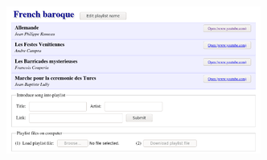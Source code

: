 
![Screenshot of the app, organised as a vertical list of sections. First a playlist title with an edit button. Then a series of song boxes, each with song title and artist on the left and 'Open' button on the right. Then an 'introduce song into playlist' for inputting new songs. Then 'playlist files on computer', with disabled buttons for loading a playlist file and downloading one.](screenshot.png)

